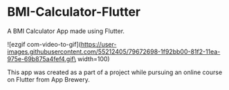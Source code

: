 # BMI-Calculator-Flutter
 A BMI Calculator App made using Flutter.



![ezgif com-video-to-gif](https://user-images.githubusercontent.com/55212405/79672698-1f92bb00-81f2-11ea-975e-69b875a4fef4.gif\ width=100)



This app was created as a part of a project while pursuing an online course on Flutter from App Brewery.

